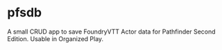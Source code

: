 # pfsdb
A small CRUD app to save FoundryVTT Actor data for Pathfinder Second Edition. Usable in Organized Play.
